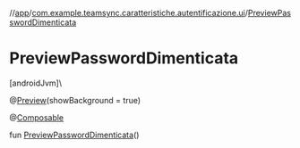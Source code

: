 //[app](../../index.md)/[com.example.teamsync.caratteristiche.autentificazione.ui](index.md)/[PreviewPasswordDimenticata](-preview-password-dimenticata.md)

# PreviewPasswordDimenticata

[androidJvm]\

@[Preview](https://developer.android.com/reference/kotlin/androidx/compose/ui/tooling/preview/Preview.html)(showBackground = true)

@[Composable](https://developer.android.com/reference/kotlin/androidx/compose/runtime/Composable.html)

fun [PreviewPasswordDimenticata](-preview-password-dimenticata.md)()
